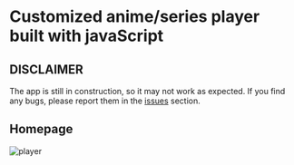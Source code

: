 # Customized anime/series player built with javaScript
## DISCLAIMER

The app is still in construction, so it may not work as expected. If you find any bugs, please report them in the [issues](https://github.com/YrllanBrandao/animeplayer/issues) section.
## Homepage
![player](https://user-images.githubusercontent.com/77467410/233847261-69e2e248-a6c3-4fb7-be2f-e4b97796b90b.png)
